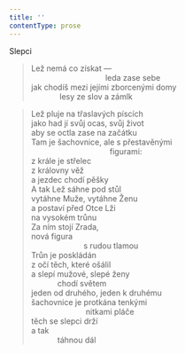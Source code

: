 ```yaml
---
title: ''
contentType: prose
---
```


Slepci

> Lež nemá co získat —  
>                                   leda zase sebe  
> jak chodíš mezi jejími zborcenými domy  
>              lesy ze slov a zámlk

> Lež pluje na třaslavých píscích  
> jako had jí svůj ocas, svůj život  
> aby se octla zase na začátku  
> Tam je šachovnice, ale s přestavěnými  
>                                     figurami:  
> z krále je střelec  
> z královny věž  
> a jezdec chodí pěšky  
> A tak Lež sáhne pod stůl  
> vytáhne Muže, vytáhne Ženu  
> a postaví před Otce Lži  
> na vysokém trůnu  
> Za ním stojí Zrada,  
> nová figura  
>                         s rudou tlamou  
> Trůn je poskládán  
> z očí těch, které ošálil  
> a slepí mužové, slepé ženy  
>             chodí světem  
> jeden od druhého, jeden k druhému  
> šachovnice je protkána tenkými  
>                          nitkami pláče  
> těch se slepci drží  
> a tak  
>             táhnou dál

